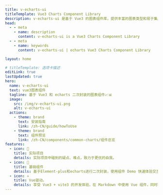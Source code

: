 ```yaml
---
title: v-echarts-ui
titleTemplate: Vue3 Charts Component Library
description: v-echarts-ui 是基于 Vue3 的图表组件库，提供丰富的图表类型和易于集成的接口，帮助你快速构建数据可视化应用。
head:
  - - meta
    - name: description
      content: v-echarts-ui is a Vue3 Charts Component Library
  - - meta
    - name: keywords
      content: v-echarts-ui | echarts Vue3 Charts Component Library

layout: home

# titleTemplate: 选项卡描述
editLink: true
lastUpdated: true
hero:
  name: v-echarts-ui
  text: vue3图表组件
  tagline: 基于 Vue3 和 echarts 二次封装的图表组件📈📊
  image:
    src: /img/v-echarts-ui.png
    alt: v-echarts-ui
  actions:
    - theme: brand
      text: 安装指南
      link: /zh-CN/guide/howToUse
    - theme: brand
      text: 组件预览
      link: /zh-CN/components/common-charts/组件总览
features:
  - icon: 🔨
    title: 实际项目
    details: 实际项目中碰到的疑点、难点，致力于更优的自我。
  - icon: 🧩
    title: 基础组件
    details: 基于Element-plus和echarts进行二次封装，使用组件 Demo 快速体验交互细节。
  - icon: ✈️
    title: Vue驱动。
    details: 享受 Vue3 + vite3 的开发体验，在 Markdown 中使用 Vue 组件，同时可以使用 Vue 来开发自定义主题。
---
```

